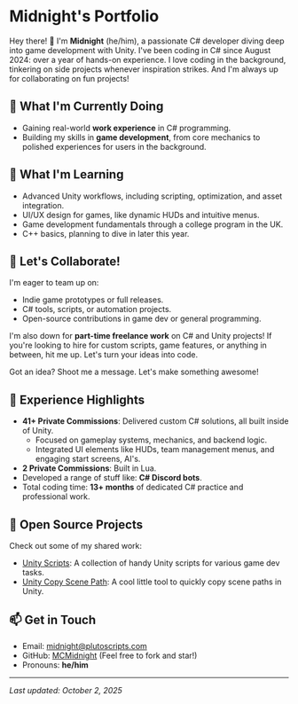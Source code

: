 # Midnight's Portfolio

Hey there! 👋 I'm **Midnight** (he/him), a passionate C# developer diving deep into game development with Unity. I've been coding in C# since August 2024: over a year of hands-on experience. I love coding in the background, tinkering on side projects whenever inspiration strikes. And I'm always up for collaborating on fun projects!

## 🔭 What I'm Currently Doing
- Gaining real-world **work experience** in C# programming.
- Building my skills in **game development**, from core mechanics to polished experiences for users in the background.

## 🌱 What I'm Learning
- Advanced Unity workflows, including scripting, optimization, and asset integration.
- UI/UX design for games, like dynamic HUDs and intuitive menus.
- Game development fundamentals through a college program in the UK.
- C++ basics, planning to dive in later this year.

## 👯 Let's Collaborate!
I'm eager to team up on:
- Indie game prototypes or full releases.
- C# tools, scripts, or automation projects.
- Open-source contributions in game dev or general programming.

I'm also down for **part-time freelance work** on C# and Unity projects! If you're looking to hire for custom scripts, game features, or anything in between, hit me up. Let's turn your ideas into code.

Got an idea? Shoot me a message. Let's make something awesome!

## 💼 Experience Highlights
- **41+ Private Commissions**: Delivered custom C# solutions, all built inside of Unity.
  - Focused on gameplay systems, mechanics, and backend logic.
  - Integrated UI elements like HUDs, team management menus, and engaging start screens, AI's.
- **2 Private Commissions**: Built in Lua.
- Developed a range of stuff like: **C# Discord bots**.
- Total coding time: **13+ months** of dedicated C# practice and professional work.

## 📂 Open Source Projects
Check out some of my shared work:
- [Unity Scripts](https://github.com/MCMidnight/Unity-Scripts): A collection of handy Unity scripts for various game dev tasks.
- [Unity Copy Scene Path](https://github.com/MCMidnight/Unity-Copy-Scene-Path): A cool little tool to quickly copy scene paths in Unity.

## 📫 Get in Touch
- Email: [midnight@plutoscripts.com](mailto:midnight@plutoscripts.com)
- GitHub: [MCMidnight](https://github.com/MCMidnight) (Feel free to fork and star!)
- Pronouns: **he/him**

---

*Last updated: October 2, 2025*
